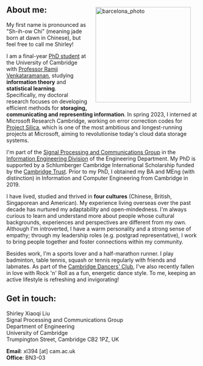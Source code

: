 <img src="barcelona_photo.jpg" alt="barcelona_photo" 
width="250" height=auto ALIGN="right" style="float: right; margin:20px 20px 20px 20px">
## About me:
My first name is pronounced as "Sh-ih-ow Chi" (meaning jade born at dawn in Chinese), but  feel free to call me Shirley!

I am a final-year [PhD student](http://www.eng.cam.ac.uk/profiles/xl394)  at the University of Cambridge 
with [Professor Ramji Venkataramanan](https://rv285.github.io/), studying **information theory** and **statistical learning**.  Specifically, my doctoral research focuses on developing efficient methods for **storaging, communicating and representing information**. In spring 2023, I interned at 
Microsoft Research Cambridge, working on error correction codes for [Project Silica](https://www.microsoft.com/en-us/research/project/project-silica/), which is one of the most ambitious and longest-running projects at Microsoft, aiming to revolutionise today's cloud data storage systems.


I'm part of the [Signal Processing and Communications Group](https://sigproc.eng.cam.ac.uk/) in the [Information Engineering Division](http://www.eng.cam.ac.uk/research/academic-divisions/information-engineering) of the Engineering Department. 
My PhD is supported by a Schlumberger Cambridge International Scholarship funded by the [Cambridge Trust](https://www.cambridgetrust.org/). Prior to my PhD, I obtained my BA and MEng (with distinction) in Information and Computer Engineering from Cambridge in 2019. 

I have lived, studied and thrived in **four cultures** (Chinese, British, Singaporean and American). My experience living overseas over the past decade has nurtured my adaptability and open-mindedness. I'm always curious to learn and understand more about people whose cultural backgrounds, experiences and perspectives are different from my own. Although I'm introverted, I have a warm personality and a strong sense of empathy; through my leadership roles (e.g. postgrad representative), I work to bring people together and foster connections within my community. 

Besides work, I'm a sports lover and a half-marathon runner. I play badminton, table tennis, squash or tennis regularly with friends and labmates. As part of the [Cambridge Dancers' Club](https://www.cambridgedancers.org/), I've also recently fallen in love with Rock 'n' Roll as a fun, energetic dance style. To me, keeping an active lifestyle is refreshing and invigorating!

## Get in touch:
Shirley Xiaoqi Liu\
Signal Processing and Communications Group\
Department of Engineering\
University of Cambridge\
Trumpington Street, Cambridge CB2 1PZ, UK

**Email**: xl394 [at] cam.ac.uk\
**Office**: BN3-03